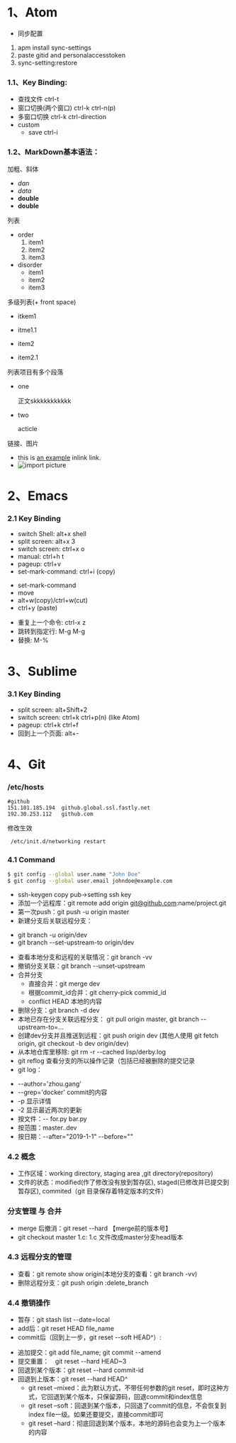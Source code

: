 # 1、Atom
- 同步配置
 1. apm install sync-settings
 1. paste gitid and personalaccesstoken
 2. sync-setting:restore
### 1.1、Key Binding:
  - 查找文件 ctrl-t
  - 窗口切换(两个窗口) ctrl-k ctrl-n(p)
  - 多窗口切换 ctrl-k ctrl-direction
  - custom
     - save ctrl-i

### 1.2、MarkDown基本语法：

加粗、斜体
- *dan*
- _data_
- **double**
- __double__

列表
- order
   1. item1
   1. item2
   1. item3
- disorder
   * item1
   * item2
   * item3

多级列表(+ front space)
* itkem1
 + itme1.1
* item2
 + item2.1

列表项目有多个段落
* one

    正文skkkkkkkkkkk

* two

    acticle

链接、图片
- this is [an example](http://baidu.com) inlink link.
- ![import picture](/home/zhou/Pictures/jinmubiao.)


# 2、Emacs
### 2.1 Key Binding
- switch Shell: alt+x shell
- split screen: alt+x 3
- switch screen: ctrl+x o
- manual: ctrl+h t
- pageup: ctrl+v
- set-mark-command: ctrl+i (copy)
 + set-mark-command
 + move
 + alt+w(copy)/ctrl+w(cut)
 + ctrl+y (paste)
- 重复上一个命令: ctrl-x z
- 跳转到指定行: M-g M-g
- 替换: M-%
# 3、Sublime
### 3.1 Key Binding
- split screen: alt+Shift+2
- switch screen: ctrl+k ctrl+p(n) (like Atom)
- pageup: ctrl+k ctrl+f
- 回到上一个页面: alt+-

# 4、Git
### /etc/hosts
```
#github
151.101.185.194  github.global.ssl.fastly.net
192.30.253.112   github.com
```
修改生效
```bash
 /etc/init.d/networking restart
```
### 4.1 Command
```bash
$ git config --global user.name "John Doe"
$ git config --global user.email johndoe@example.com
```
- ssh-keygen copy pub->setting ssh key
- 添加一个远程库：git remote add origin git@github.com:name/project.git
- 第一次push：git push -u origin master
- 新建分支后关联远程分支：
 + git branch -u origin/dev
 + git branch --set-upstream-to origin/dev
- 查看本地分支和远程的关联情况：git branch -vv
- 撤销分支关联：git branch --unset-upstream
- 合并分支
  + 直接合并：git merge dev
  + 根据commit_id合并：git cherry-pick commid_id
  + conflict HEAD 本地的内容
- 删除分支：git branch -d dev
- 本地已存在分支关联远程分支： git pull origin master, git branch --upstream-to=...
- 创建dev分支并且推送到远程：git push origin dev  (其他人使用 git fetch origin, git checkout -b dev origin/dev)
- 从本地仓库里移除: git rm -r --cached lisp/derby.log
- git reflog 查看分支的所以操作记录（包括已经被删除的提交记录
- git log：
 * --author='zhou.gang'
 * --grep='docker'  commit的内容
 * -p 显示详情
 * -2 显示最近两次的更新
 * 按文件：-- for.py bar.py
 * 按范围：master..dev
 * 按日期：--after="2019-1-1" --before=""

### 4.2 概念
- 工作区域：working directory, staging area ,git directory(repository)
- 文件的状态：modified(作了修改没有放到暂存区), staged(已修改并已提交到暂存区), commited（git 目录保存着特定版本的文件）


### 分支管理 与 合并
 - merge 后撤消：git reset --hard 【merge前的版本号】
 - git checkout master 1.c: 1.c 文件改成master分支head版本

### 4.3 远程分支的管理
 - 查看：git remote show origin(本地分支的查看：git branch -vv)
 - 删除远程分支：git push origin :delete_branch

### 4.4 撤销操作
- 暂存：git stash list --date=local
- add后：git reset HEAD file_name
- commit后（回到上一步，git reset --soft HEAD^）:
 + 追加提交：git add file_name; git commit --amend
 + 提交重置：　git reset --hard HEAD~3
 + 回退到某个版本：git reset --hard commit-id
 + 回退到上版本：git reset --hard HEAD^
   + git reset –mixed：此为默认方式，不带任何参数的git reset，即时这种方式，它回退到某个版本，只保留源码，回退commit和index信息
   + git reset –soft：回退到某个版本，只回退了commit的信息，不会恢复到index file一级。如果还要提交，直接commit即可
   + git reset –hard：彻底回退到某个版本，本地的源码也会变为上一个版本的内容
